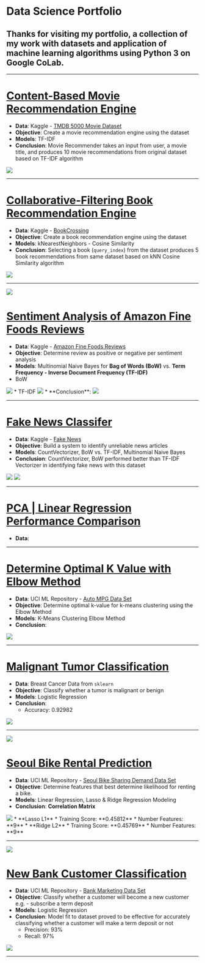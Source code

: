 # Data Science Portfolio

## Thanks for visiting my portfolio, a collection of my work with datasets and application of machine learning algorithms using Python 3 on Google CoLab.

***

# [Content-Based Movie Recommendation Engine](https://github.com/lmkwytnicholas/nic.github.io/blob/master/contentBasedRecommendation.ipynb)
* **Data**: Kaggle - [TMDB 5000 Movie Dataset](https://www.kaggle.com/tmdb/tmdb-movie-metadata)
* **Objective**: Create a movie recommendation engine using the dataset
* **Models**: TF-IDF
* **Conclusion**: Movie Recommender takes an input from user, a movie title, and produces 10 movie recommendations from original dataset based on TF-IDF algorithm
<img src="images/movieRecEngine.JPG?raw=true"/>


***

# [Collaborative-Filtering Book Recommendation Engine](https://github.com/lmkwytnicholas/nic.github.io/blob/master/collabFilteringNlpBookRecommender.ipynb)
* **Data**: Kaggle - [BookCrossing](https://www.kaggle.com/jirakst/bookcrossing)
* **Objective**: Create a book recommendation engine using the dataset
* **Models**: kNearestNeighbors - Cosine Similarity
* **Conclusion**: Selecting a book (`query_index`) from the dataset produces 5 book recommendations from same dataset based on kNN Cosine Similarity algorithm
<img src="images/collabFilterBook"/>

***

<img src="images/sentimentanalysis?raw=true"/>

# [Sentiment Analysis of Amazon Fine Foods Reviews](https://github.com/lmkwytnicholas/nic.github.io/blob/master/amazonSentimentAnalysisBowTfidf.ipynb)
* **Data**: Kaggle - [Amazon Fine Foods Reviews](https://www.kaggle.com/snap/amazon-fine-food-reviews)
* **Objective**: Determine review as positive or negative per sentiment analysis
* **Models**: Multinomial Naive Bayes for **Bag of Words (BoW)** vs. **Term Frequency - Inverse Document Frequency (TF-IDF)**
* BoW 
<img src="images/BoW"/>
* TF-IDF
<img src="images/TF-IDF"/>
* **Conclusion**:
<img src="images/final"/> 

***

# [Fake News Classifer](https://github.com/lmkwytnicholas/nic.github.io/blob/master/fakeNewsBowTfidf.ipynb)
* **Data**: Kaggle - [Fake News](https://www.kaggle.com/c/fake-news/overview)
* **Objective**: Build a system to identify unreliable news articles
* **Models**: CountVectorizer, BoW vs. TF-IDF, Multinomial Naive Bayes
* **Conclusion**: CountVectorizer, BoW performed better than TF-IDF Vectorizer in identifying fake news with this dataset
<img src="BoWVal"/>
<img src="TfidfVal"/>

***

# [PCA | Linear Regression Performance Comparison](https://github.com/lmkwytnicholas/nic.github.io/blob/master/housingDataPCA.ipynb)
* **Data**: 

***

# [Determine Optimal K Value with Elbow Method](https://github.com/lmkwytnicholas/nic.github.io/blob/master/autoMpgKmeans.ipynb)
* **Data**: UCI ML Repository - [Auto MPG Data Set](http://archive.ics.uci.edu/ml/datasets/Auto+MPG)
* **Objective**: Determine optimal k-value for k-means clustering using the Elbow Method
* **Models**: K-Means Clustering Elbow Method
* **Conclusion**: 
<img src="autoMpg"/>

***

# [Malignant Tumor Classification](https://github.com/lmkwytnicholas/nal.github.io/blob/master/tumorClassificationLogReg.ipynb)
* **Data**: Breast Cancer Data from `sklearn`
* **Objective**: Classify whether a tumor is malignant or benign
* **Models**: Logistic Regression
* **Conclusion**: 
	* Accuracy: 0.92982

<img src="images/tumorConfusionMatrix.jpg?raw=true"/>

***

<img src="images/seoulbikerental.jpg?raw=true"/>

# [Seoul Bike Rental Prediction](https://github.com/lmkwytnicholas/nicholas-lee.github.io/blob/d0d0b9f4aa8f8963ceffdb97a85e67f65b6e6449/Seoul_Bike_Rental_Prediction.ipynb)
* **Data**: UCI ML Repository - [Seoul Bike Sharing Demand Data Set](https://archive.ics.uci.edu/ml/datasets/Seoul+Bike+Sharing+Demand)
* **Objective**: Determine features that best determine likelihood for renting a bike.
* **Models**: Linear Regression, Lasso & Ridge Regression Modeling
* **Conclusion**: 
**Correlation Matrix**
<img src="images/plotCorrMatrix.jpg?raw=true"/>
* **Lasso L1**
* Training Score: **0.45812**
* Number Features: **9**
* **Ridge L2**
* Training Score: **0.45769**
* Number Features: **9**

***

<img src="images/portugesebankcustomer.jpg?raw=true"/>

# [New Bank Customer Classification](https://github.com/lmkwytnicholas/nicholas-lee.github.io/blob/master/New_Bank_Customer_Classification.ipynb)
* **Data**: UCI ML Repository - [Bank Marketing Data Set](https://archive.ics.uci.edu/ml/datasets/Bank+Marketing)
* **Objective**: Classify whether a customer will become a new customer e.g. - subscribe a term deposit
* **Models**: Logistic Regression
* **Conclusion**: Model fit to dataset proved to be effective for accurately classifying whether a customer will make a term deposit or not
	* Precision: 93%
	* Recall: 97% 

<img src="images/bankCustomerConfusionMatrix.jpg?raw=true"/>

***




